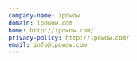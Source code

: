 ```yaml
---
company-name: ipowow
domain: ipowow.com
home: http://ipowow.com/
privacy-policy: http://ipowow.com/
email: info@ipowow.com
---
```




